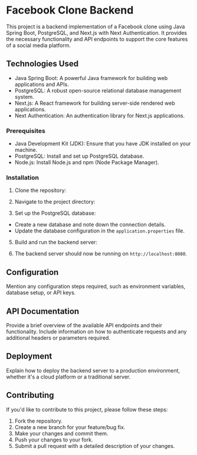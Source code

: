 # Facebook Clone Backend

This project is a backend implementation of a Facebook clone using Java Spring Boot, PostgreSQL, and Next.js with Next Authentication. It provides the necessary functionality and API endpoints to support the core features of a social media platform.


## Technologies Used

- Java Spring Boot: A powerful Java framework for building web applications and APIs.
- PostgreSQL: A robust open-source relational database management system.
- Next.js: A React framework for building server-side rendered web applications.
- Next Authentication: An authentication library for Next.js applications.

### Prerequisites

- Java Development Kit (JDK): Ensure that you have JDK installed on your machine.
- PostgreSQL: Install and set up PostgreSQL database.
- Node.js: Install Node.js and npm (Node Package Manager).

### Installation
1. Clone the repository:

2. Navigate to the project directory:


4. Set up the PostgreSQL database:

- Create a new database and note down the connection details.
- Update the database configuration in the `application.properties` file.

5. Build and run the backend server:


6. The backend server should now be running on `http://localhost:8080`.

## Configuration

Mention any configuration steps required, such as environment variables, database setup, or API keys.

## API Documentation

Provide a brief overview of the available API endpoints and their functionality. Include information on how to authenticate requests and any additional headers or parameters required.

## Deployment

Explain how to deploy the backend server to a production environment, whether it's a cloud platform or a traditional server.

## Contributing

If you'd like to contribute to this project, please follow these steps:

1. Fork the repository.
2. Create a new branch for your feature/bug fix.
3. Make your changes and commit them.
4. Push your changes to your fork.
5. Submit a pull request with a detailed description of your changes.

